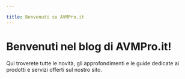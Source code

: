 ```yaml
---

title: Benvenuti su AVMPro.it
---
```


# Benvenuti nel blog di AVMPro.it!

Qui troverete tutte le novità, gli approfondimenti e le guide dedicate ai prodotti e servizi offerti sul nostro sito.

